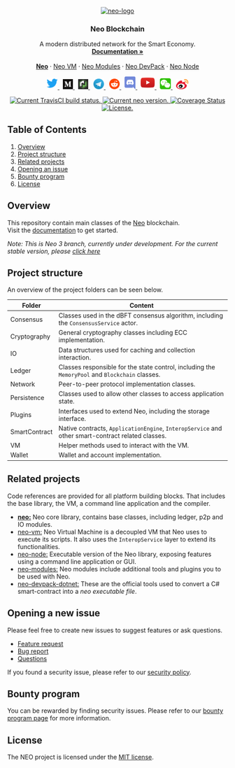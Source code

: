 <p align="center">
  <a href="https://neo.org/">
      <img
      src="https://neo3.azureedge.net/images/logo%20files-dark.svg"
      width="250px" alt="neo-logo">
  </a>
</p>

<h3 align="center">Neo Blockchain</h3>

<p align="center">
   A modern distributed network for the Smart Economy.
  <br>
  <a href="https://docs.neo.org/docs/en-us/index.html"><strong>Documentation »</strong></a>
  <br>
  <br>
  <a href="https://github.com/neo-project/neo"><strong>Neo</strong></a>
  ·
  <a href="https://github.com/neo-project/neo-vm">Neo VM</a>
  ·
  <a href="https://github.com/neo-project/neo-modules">Neo Modules</a>
  ·
  <a href="https://github.com/neo-project/neo-devpack-dotnet">Neo DevPack</a>
  ·
  <a href="https://github.com/neo-project/neo-node">Neo Node</a>
</p>
<p align="center">
  <a href="https://twitter.com/neo_blockchain">
      <img
      src=".github/images/twitter-logo.png"
      width="25px">
  </a>
  &nbsp;
  <a href="https://medium.com/neo-smart-economy">
      <img
      src=".github/images/medium-logo.png"
      width="23px">
  </a>
  &nbsp;
  <a href="https://neonewstoday.com">
      <img
      src=".github/images/nnt-logo.jpg"
      width="23px">
  </a>
  &nbsp;  
  <a href="https://t.me/NEO_EN">
      <img
      src=".github/images/telegram-logo.png"
      width="24px" >
  </a>
  &nbsp;
  <a href="https://www.reddit.com/r/NEO/">
      <img
      src=".github/images/reddit-logo.png"
      width="24px">
  </a>
  &nbsp;
  <a href="https://discord.io/neo">
      <img
      src=".github/images/discord-logo.png"
      width="25px">
  </a>
  &nbsp;
  <a href="https://www.youtube.com/channel/UCl1AwEDN0w5lTmfJEMsY5Vw/videos">
      <img
      src=".github/images/youtube-logo.png"
      width="32px">
  </a>
  &nbsp;
  <!--How to get a link? -->
  <a href="https://neo.org/">
      <img
      src=".github/images/we-chat-logo.png"
      width="25px">
  </a>
  &nbsp;
  <a href="https://weibo.com/neosmarteconomy">
      <img
      src=".github/images/weibo-logo.png"
      width="28px">
  </a>
</p>
<p align="center">
  <a href="https://travis-ci.org/neo-project/neo">
    <img src="https://travis-ci.org/neo-project/neo.svg?branch=master" alt="Current TravisCI build status.">
  </a>
  <a href="https://github.com/neo-project/neo/releases">
    <img src="https://badge.fury.io/gh/neo-project%2Fneo.svg" alt="Current neo version.">
  </a>
  <a href='https://coveralls.io/github/neo-project/neo'>
    <img src='https://coveralls.io/repos/github/neo-project/neo/badge.svg' alt='Coverage Status' />
  </a>
  <a href="https://github.com/neo-project/neo/blob/master/LICENSE">
    <img src="https://img.shields.io/badge/license-MIT-blue.svg" alt="License.">
  </a>
</p>




## Table of Contents
1. [Overview](#overview)
2. [Project structure](#project-structure)
3. [Related projects](#related-projects)
4. [Opening an issue](#opening-a-new-issue)  
5. [Bounty program](#bounty-program)
6. [License](#license)

## Overview
This repository contain main classes of the 
[Neo](https://www.neo.org) blockchain.   
Visit the [documentation](https://docs.neo.org/docs/en-us/index.html) to get started.


*Note: This is Neo 3 branch, currently under development. For the current stable version, please [click here](https://github.com/neo-project/neo/tree/master-2.x)*



## Project structure
An overview of the project folders can be seen below.

|Folder|Content|
|---|---|
|Consensus| Classes used in the dBFT consensus algorithm, including the `ConsensusService` actor.|
|Cryptography|General cryptography classes including ECC implementation.|
|IO|Data structures used for caching and collection interaction.|
|Ledger|Classes responsible for the state control, including the `MemoryPool` and `Blockchain` classes.|
|Network|Peer-to-peer protocol implementation classes.|
|Persistence|Classes used to allow other classes to access application state.|
|Plugins|Interfaces used to extend Neo, including the storage interface.|
|SmartContract|Native contracts, `ApplicationEngine`, `InteropService` and other smart-contract related classes.|
|VM|Helper methods used to interact with the VM.|
|Wallet|Wallet and account implementation. |


## Related projects
Code references are provided for all platform building blocks. That includes the base library, the VM, a command line application and the compiler. 

* [**neo:**](https://github.com/neo-project/neo/tree/) Neo core library, contains base classes, including ledger, p2p and IO modules.
* [neo-vm:](https://github.com/neo-project/neo-vm/) Neo Virtual Machine is a decoupled VM that Neo uses to execute its scripts. It also uses the `InteropService` layer to extend its functionalities.
* [neo-node:](https://github.com/neo-project/neo-node/) Executable version of the Neo library, exposing features using a command line application or GUI.
* [neo-modules:](https://github.com/neo-project/neo-modules/) Neo modules include additional tools and plugins you to be used with Neo.
* [neo-devpack-dotnet:](https://github.com/neo-project/neo-devpack-dotnet/) These are the official tools used to convert a C# smart-contract into a *neo executable file*.

## Opening a new issue
Please feel free to create new issues to suggest features or ask questions.

- [Feature request](https://github.com/neo-project/neo/issues/new?assignees=&labels=&template=bug_report.md&title=)
- [Bug report](https://github.com/neo-project/neo/issues/new?assignees=&labels=&template=bug_report.md&title=)
- [Questions](https://github.com/neo-project/neo/issues/new?assignees=&labels=question&template=questions.md&title=)

If you found a security issue, please refer to our [security policy](https://github.com/neo-project/neo/security/policy).

## Bounty program
You can be rewarded by finding security issues. Please refer to our [bounty program page](https://neo.org/bounty) for more information.

## License
The NEO project is licensed under the [MIT license](LICENSE).
